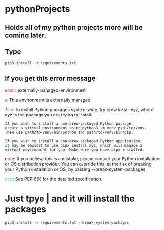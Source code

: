 # pythonProjects
## Holds all of my python projects more will be coming later.
## Type

```python
pip3 install -r requirements.txt
```
## if you get this error message 




<span style="color:red">error</span>: externally-managed-environment

<span style="color:red">×</span> This environment is externally managed

<span style="color:red">╰─></span> To install Python packages system-wide, try brew install
    xyz, where xyz is the package you are trying to
    install.

    If you wish to install a non-brew-packaged Python package,
    create a virtual environment using python3 -m venv path/to/venv.
    Then use path/to/venv/bin/python and path/to/venv/bin/pip.

    If you wish to install a non-brew packaged Python application,
    it may be easiest to use pipx install xyz, which will manage a
    virtual environment for you. Make sure you have pipx installed.

<span style="color:purple">note</span>: If you believe this is a mistake, please contact your Python installation or OS distribution provider. You can override this, at the risk of breaking your Python installation or OS, by passing --break-system-packages.

<span style="color:cyan">hint</span>: See PEP 668 for the detailed specification.

# Just tpye | and it will install the packages

```painext
pip3 install -r requirements.txt --break-system-packages
```